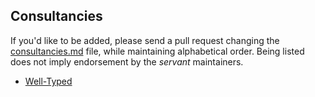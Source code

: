 
## Consultancies

If you'd like to be added, please send a pull request changing the
[consultancies.md](https://github.com/haskell-servant/haskell-servant.github.io/blob/hakyll/consultancies.md)
file, while maintaining alphabetical order.  Being listed does not imply
endorsement by the *servant* maintainers.

- [Well-Typed](https://www.well-typed.com/)
